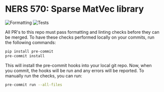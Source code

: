 # NERS 570: **Sp**arse **M**at**V**ec library

![Formatting](https://github.com/bkochuna/ners570f22-SpMV/actions/workflows/formatting-linting.yaml/badge.svg)
![Tests](https://github.com/bkochuna/ners570f22-SpMV/actions/workflows/tests.yml/badge.svg)

All PR's to this repo must pass formatting and linting checks before they can be merged.
To have these checks performed locally on your commits, run the following commands:

```bash
pip install pre-commit
pre-commit install
```

This will install the pre-commit hooks into your local git repo.  Now, when you commit, the hooks will be run and any errors will be reported.
To manually run the checks, you can run:

```bash
pre-commit run --all-files
```

